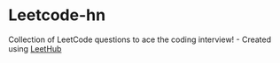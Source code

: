 # Leetcode-hn
Collection of LeetCode questions to ace the coding interview! - Created using [LeetHub](https://github.com/QasimWani/LeetHub)
